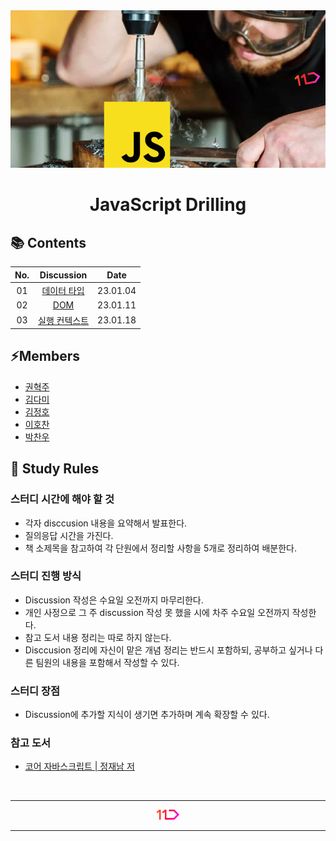 <img src ="./readme.png"/>

<h1 align="center">  JavaScript Drilling </h1>

## 📚 Contents

| No. | Discussion | Date |
| :-: | :---------: | :---: |
|01|[데이터 타입](https://github.com/11st-corp/javascript-drilling/discussions/1) | 23.01.04 |
|02|[DOM](https://github.com/11st-corp/javascript-drilling/discussions/2) | 23.01.11 |
|03|[실행 컨텍스트](https://github.com/11st-corp/javascript-drilling/discussions/3) | 23.01.18 |


## ⚡️Members

- [권혁주](https://github.com/huckjoo)
- [김다미](https://github.com/damilog)
- [김정호](https://github.com/Hoya-kim)
- [이호찬](https://github.com/hochan222)
- [박찬우](https://github.com/chanuuuuu)

## 📝 Study Rules
### 스터디 시간에 해야 할 것
- 각자 disccusion 내용을 요약해서 발표한다. 
- 질의응답 시간을 가진다.
- 책 소제목을 참고하여 각 단원에서 정리할 사항을 5개로 정리하여 배분한다.

### 스터디 진행 방식
- Discussion 작성은 수요일 오전까지 마무리한다.
- 개인 사정으로 그 주 discussion 작성 못 했을 시에 차주 수요일 오전까지 작성한다.
- 참고 도서 내용 정리는 따로 하지 않는다.
- Disccusion 정리에 자신이 맡은 개념 정리는 반드시 포함하되, 공부하고 싶거나 다른 팀원의 내용을 포함해서 작성할 수 있다.

### 스터디 장점
- Discussion에 추가할 지식이 생기면 추가하며 계속 확장할 수 있다.

### 참고 도서
- [코어 자바스크립트 | 정재남 저](http://www.yes24.com/Product/Goods/78586788)


<br />
<hr />
<p align="center">
    <img width="7%" alt="_2021-05-12__1 58 58" src="https://raw.githubusercontent.com/11st-corp/.github/main/profile/img/11st_logo.png?raw=true">
</p>
<hr />
